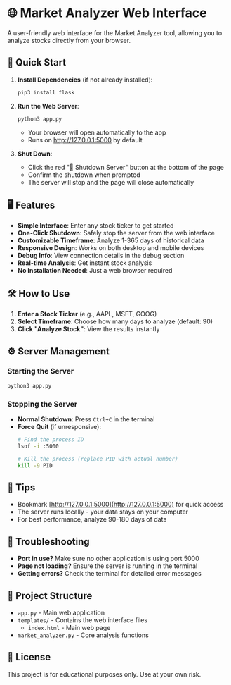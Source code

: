 # 🌐 Market Analyzer Web Interface

A user-friendly web interface for the Market Analyzer tool, allowing you to analyze stocks directly from your browser.

## 🚀 Quick Start

1. **Install Dependencies** (if not already installed):
   ```bash
   pip3 install flask
   ```

2. **Run the Web Server**:
   ```bash
   python3 app.py
   ```
   - Your browser will open automatically to the app
   - Runs on http://127.0.0.1:5000 by default

3. **Shut Down**:
   - Click the red "🛑 Shutdown Server" button at the bottom of the page
   - Confirm the shutdown when prompted
   - The server will stop and the page will close automatically

## 🖥️ Features

- **Simple Interface**: Enter any stock ticker to get started
- **One-Click Shutdown**: Safely stop the server from the web interface
- **Customizable Timeframe**: Analyze 1-365 days of historical data
- **Responsive Design**: Works on both desktop and mobile devices
- **Debug Info**: View connection details in the debug section
- **Real-time Analysis**: Get instant stock analysis
- **No Installation Needed**: Just a web browser required

## 🛠️ How to Use

1. **Enter a Stock Ticker** (e.g., AAPL, MSFT, GOOG)
2. **Select Timeframe**: Choose how many days to analyze (default: 90)
3. **Click "Analyze Stock"**: View the results instantly

## ⚙️ Server Management

### Starting the Server
```bash
python3 app.py
```

### Stopping the Server
- **Normal Shutdown**: Press `Ctrl+C` in the terminal
- **Force Quit** (if unresponsive):
  ```bash
  # Find the process ID
  lsof -i :5000
  
  # Kill the process (replace PID with actual number)
  kill -9 PID
  ```

## 🌟 Tips

- Bookmark [http://127.0.0.1:5000](http://127.0.0.1:5000) for quick access
- The server runs locally - your data stays on your computer
- For best performance, analyze 90-180 days of data

## 🔧 Troubleshooting

- **Port in use?** Make sure no other application is using port 5000
- **Page not loading?** Ensure the server is running in the terminal
- **Getting errors?** Check the terminal for detailed error messages

## 📁 Project Structure

- `app.py` - Main web application
- `templates/` - Contains the web interface files
  - `index.html` - Main web page
- `market_analyzer.py` - Core analysis functions

## 📜 License

This project is for educational purposes only. Use at your own risk.
